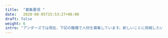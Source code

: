 ```yaml
---
title:  "募集要項 "
date:   2020-08-05T15:53:27+06:00
draft: false
weight: 6
intro: "アンダーズでは現在、下記の職種で人材を募集しています。新しいことに挑戦したい方、最新技術に触れてみたい方、新規ビジネスに携わってみたいという方のご応募をお待ちしています。"
---
```

